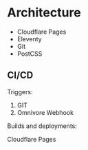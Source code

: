# Architecture

- Cloudflare Pages
- Eleventy
- Git
- PostCSS

## CI/CD

Triggers:

1. GIT
2. Omnivore Webhook

Builds and deployments:

Cloudflare Pages
